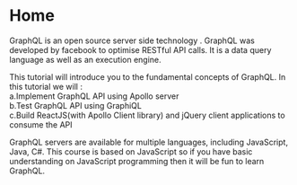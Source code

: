 
# Home

GraphQL is an open source server side technology . GraphQL was developed by facebook to optimise RESTful API calls. It is a data query language as well as an execution engine.

This tutorial will introduce you to the fundamental concepts of  GraphQL. In this tutorial we will :  
a.Implement GraphQL API using Apollo server  
b.Test GraphQL API using GraphiQL  
c.Build ReactJS(with Apollo Client library) and jQuery client applications to consume the API

GraphQL servers are available for multiple languages, including JavaScript, Java, C#. This course is based on JavaScript  so if you have basic understanding on JavaScript programming then it will be fun to learn GraphQL.
